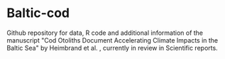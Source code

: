 # Baltic-cod
Github repository for data, R code and additional information of the manuscript "Cod Otoliths Document Accelerating Climate Impacts in the Baltic Sea" by Heimbrand et al. , currently in review in Scientific reports.
